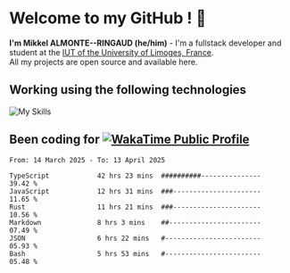 # Welcome to my GitHub ! 🌃

**I'm Mikkel ALMONTE--RINGAUD (he/him)** - I'm a fullstack developer and student at the [IUT of the University of Limoges, France](https://iut.unilim.fr). \
All my projects are open source and available here.

## Working using the following technologies

![My Skills](https://skillicons.dev/icons?i=solidjs,pnpm,nodejs,ts,js,vercel,netlify,html,css,rust,astro,git,vue,md,electron,figma,github,bash,bun,cloudflare,py,tailwind,nginx,npm,tauri,vite,zig,yarn,windicss,dart,flutter,kotlin&theme=dark)

## Been coding for [![WakaTime Public Profile](https://wakatime.com/badge/user/0839e595-e07a-435c-8d59-ed95f2a3d6dd.svg?style=flat-square)](https://wakatime.com/@0839e595-e07a-435c-8d59-ed95f2a3d6dd)

<!--START_SECTION:waka-->

```plain
From: 14 March 2025 - To: 13 April 2025

TypeScript            42 hrs 23 mins  ##########---------------   39.42 %
JavaScript            12 hrs 31 mins  ###----------------------   11.65 %
Rust                  11 hrs 21 mins  ###----------------------   10.56 %
Markdown              8 hrs 3 mins    ##-----------------------   07.49 %
JSON                  6 hrs 22 mins   #------------------------   05.93 %
Bash                  5 hrs 53 mins   #------------------------   05.48 %
```

<!--END_SECTION:waka-->
